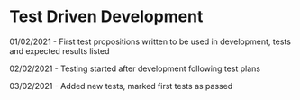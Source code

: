 # Test Driven Development

01/02/2021 - First test propositions written to be used in development, tests and expected results listed

02/02/2021 - Testing started after development following test plans

03/02/2021 - Added new tests, marked first tests as passed